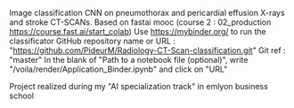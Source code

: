 Image classification CNN on pneumothorax and pericardial effusion X-rays and stroke CT-SCANs.
Based on fastai mooc (course 2 : 02_production https://course.fast.ai/start_colab)
Use https://mybinder.org/ to run the classificator 
GitHub repository name or URL : "https://github.com/PideurM/Radiology-CT-Scan-classification.git"
Git ref : "master"
In the blank of "Path to a notebook file (optional)", write "/voila/render/Application_Binder.ipynb" and click on "URL"

Project realized during my "AI specialization track" in emlyon business school
